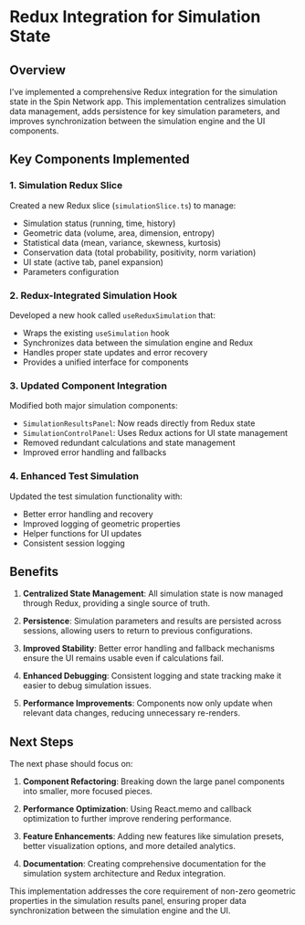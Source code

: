 # Redux Integration for Simulation State

## Overview

I've implemented a comprehensive Redux integration for the simulation state in the Spin Network app. This implementation centralizes simulation data management, adds persistence for key simulation parameters, and improves synchronization between the simulation engine and the UI components.

## Key Components Implemented

### 1. Simulation Redux Slice

Created a new Redux slice (`simulationSlice.ts`) to manage:
- Simulation status (running, time, history)
- Geometric data (volume, area, dimension, entropy)
- Statistical data (mean, variance, skewness, kurtosis)
- Conservation data (total probability, positivity, norm variation)
- UI state (active tab, panel expansion)
- Parameters configuration

### 2. Redux-Integrated Simulation Hook

Developed a new hook called `useReduxSimulation` that:
- Wraps the existing `useSimulation` hook
- Synchronizes data between the simulation engine and Redux
- Handles proper state updates and error recovery
- Provides a unified interface for components

### 3. Updated Component Integration

Modified both major simulation components:
- `SimulationResultsPanel`: Now reads directly from Redux state
- `SimulationControlPanel`: Uses Redux actions for UI state management
- Removed redundant calculations and state management
- Improved error handling and fallbacks

### 4. Enhanced Test Simulation

Updated the test simulation functionality with:
- Better error handling and recovery
- Improved logging of geometric properties
- Helper functions for UI updates
- Consistent session logging

## Benefits

1. **Centralized State Management**: All simulation state is now managed through Redux, providing a single source of truth.

2. **Persistence**: Simulation parameters and results are persisted across sessions, allowing users to return to previous configurations.

3. **Improved Stability**: Better error handling and fallback mechanisms ensure the UI remains usable even if calculations fail.

4. **Enhanced Debugging**: Consistent logging and state tracking make it easier to debug simulation issues.

5. **Performance Improvements**: Components now only update when relevant data changes, reducing unnecessary re-renders.

## Next Steps

The next phase should focus on:

1. **Component Refactoring**: Breaking down the large panel components into smaller, more focused pieces.

2. **Performance Optimization**: Using React.memo and callback optimization to further improve rendering performance.

3. **Feature Enhancements**: Adding new features like simulation presets, better visualization options, and more detailed analytics.

4. **Documentation**: Creating comprehensive documentation for the simulation system architecture and Redux integration.

This implementation addresses the core requirement of non-zero geometric properties in the simulation results panel, ensuring proper data synchronization between the simulation engine and the UI.